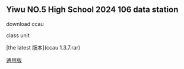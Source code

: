 ## Yiwu NO.5 High School 2024 106 data station

download ccau

class unit

[the latest 版本](ccau 1.3.7.rar)

[通用版](ccauty.html)






